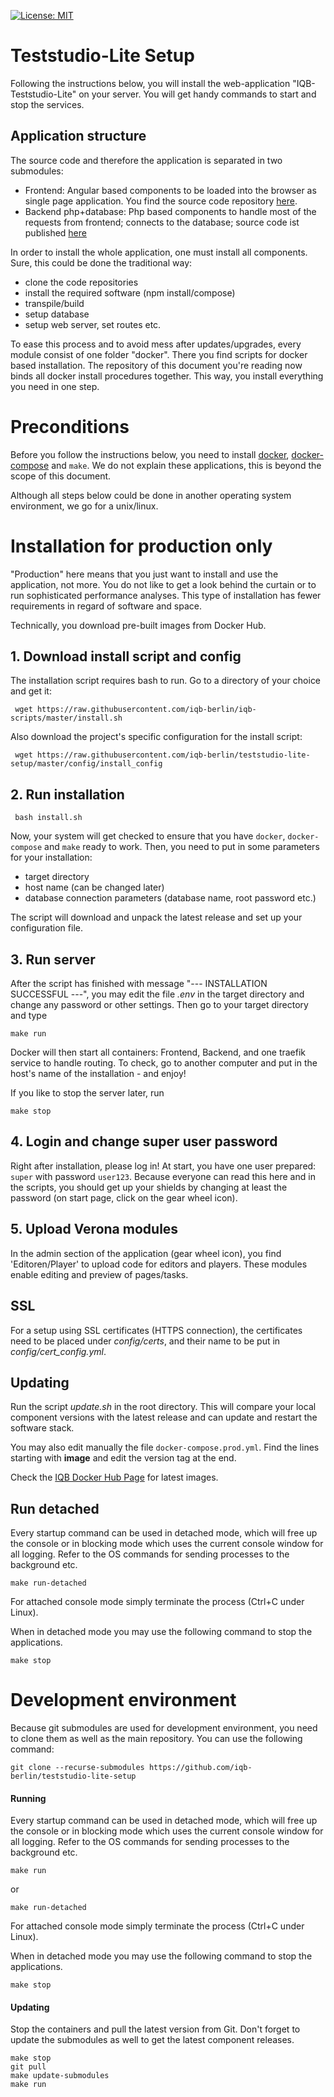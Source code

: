 [![License: MIT](https://img.shields.io/badge/License-MIT-yellow.svg?style=flat-square)](https://opensource.org/licenses/MIT)

# Teststudio-Lite Setup
Following the instructions below, you will install the web-application "IQB-Teststudio-Lite" on your server. You will get handy commands to start and stop the services.

## Application structure
The source code and therefore the application is separated in two submodules:
* Frontend: Angular based components to be loaded into the browser as single page application. You find the source code repository [here](https://github.com/iqb-berlin/teststudio-lite-frontend).
* Backend php+database: Php based components to handle most of the requests from frontend; connects to the database; source code ist published [here](https://github.com/iqb-berlin/teststudio-lite-backend)

In order to install the whole application, one must install all components. Sure, this could be done the traditional way:
* clone the code repositories
* install the required software (npm install/compose)
* transpile/build
* setup database
* setup web server, set routes etc.

To ease this process and to avoid mess after updates/upgrades, every module consist of one folder "docker". There you find scripts for docker based installation. The repository of this document you're reading now binds all docker install procedures together. This way, you install everything you need in one step.

# Preconditions
Before you follow the instructions below, you need to install [docker](https://docs.docker.com/engine/install/ubuntu/#installation-methods),  [docker-compose](https://docs.docker.com/compose/install/) and `make`. We do not explain these applications, this is beyond the scope of this document.

Although all steps below could be done in another operating system environment, we go for a unix/linux.

# Installation for production only
"Production" here means that you just want to install and use the application, not more. You do not like to get a look behind the curtain or to run sophisticated performance analyses. This type of installation has fewer requirements in regard of software and space.

Technically, you download pre-built images from Docker Hub.

## 1. Download install script and config
The installation script requires bash to run. Go to a directory of your choice and get it:
```
 wget https://raw.githubusercontent.com/iqb-berlin/iqb-scripts/master/install.sh
```
Also download the project's specific configuration for the install script:
```
 wget https://raw.githubusercontent.com/iqb-berlin/teststudio-lite-setup/master/config/install_config
```
## 2. Run installation
```
 bash install.sh
```
Now, your system will get checked to ensure that you have `docker`, `docker-compose` and `make` ready to work. Then, you need to put in some parameters for your installation:
* target directory
* host name (can be changed later)
* database connection parameters (database name, root password etc.)

The script will download and unpack the latest release and set up your configuration file. 

## 3. Run server
After the script has finished with message "--- INSTALLATION SUCCESSFUL ---", you may edit the file _.env_ in the target directory and change any password or other settings. Then go to your target directory and type
```
make run
```
Docker will then start all containers: Frontend, Backend, and one traefik service to handle routing. To check, go to another computer and put in the host's name of the installation - and enjoy!

If you like to stop the server later, run
```
make stop
```
## 4. Login and change super user password
Right after installation, please log in! At start, you have one user prepared: `super` with password `user123`. Because everyone can read this here and in the scripts, you should get up your shields by changing at least the password (on start page, click on the gear wheel icon).

## 5. Upload Verona modules
In the admin section of the application (gear wheel icon), you find 'Editoren/Player' to upload code for editors and players. These modules enable editing and preview of pages/tasks.

## SSL
For a setup using SSL certificates (HTTPS connection), the certificates need to be placed under _config/certs_, and their name to be put in _config/cert_config.yml_.

## Updating
Run the script _update.sh_ in the root directory. This will compare your local component versions with the latest release and can update and restart the software stack.

You may also edit manually the file `docker-compose.prod.yml`. Find the lines starting with **image** and edit the version tag at the end.

Check the [IQB Docker Hub Page](https://hub.docker.com/u/iqbberlin) for latest images.

## Run detached
Every startup command can be used in detached mode, which will free up the console or in blocking mode which uses the current console window
for all logging. Refer to the OS commands for sending processes to the background etc.

```
make run-detached
```
For attached console mode simply terminate the process (Ctrl+C under Linux).

When in detached mode you may use the following command to stop the applications.
```
make stop
```

# Development environment

Because git submodules are used for development environment, you need to clone them as well as the main repository. You can use the following command:

`git clone --recurse-submodules https://github.com/iqb-berlin/teststudio-lite-setup`

#### Running
Every startup command can be used in detached mode, which will free up the console or in blocking mode which uses the current console window
for all logging. Refer to the OS commands for sending processes to the background etc.
```
make run
```
or
```
make run-detached
```
For attached console mode simply terminate the process (Ctrl+C under Linux).

When in detached mode you may use the following command to stop the applications.
```
make stop
```

#### Updating

Stop the containers and pull the latest version from Git. Don't forget to
update the submodules as well to get the latest component releases.
```
make stop
git pull
make update-submodules
make run
```
